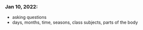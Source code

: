 ### Jan 10, 2022:
- asking questions
- days, months, time, seasons, class subjects, parts of the body
